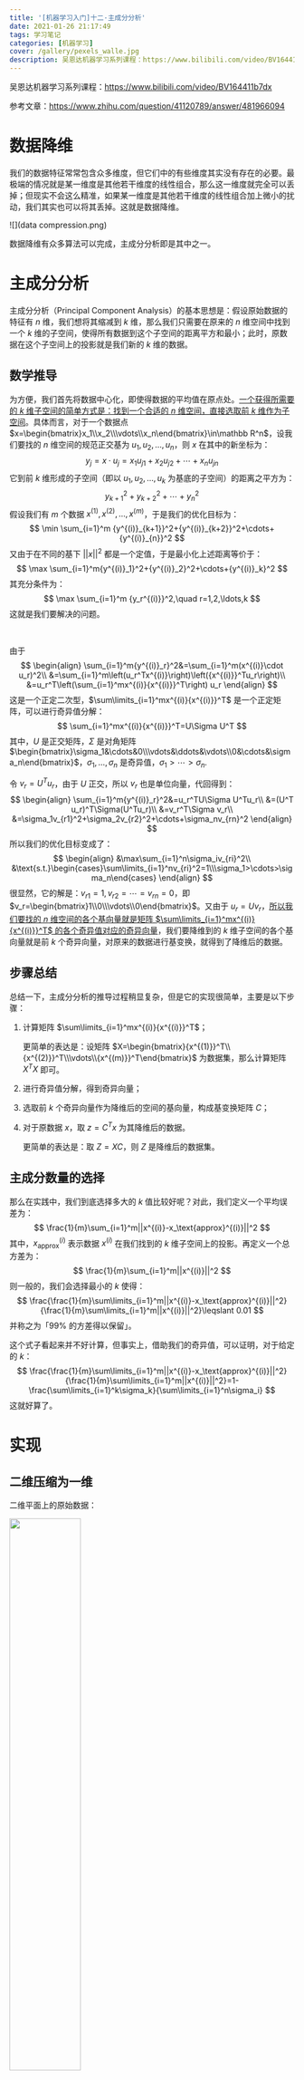 ```yaml
---
title: '[机器学习入门]十二·主成分分析'
date: 2021-01-26 21:17:49
tags: 学习笔记
categories: [机器学习]
cover: /gallery/pexels_walle.jpg
description: 吴恩达机器学习系列课程：https://www.bilibili.com/video/BV164411b7dx
---
```




吴恩达机器学习系列课程：https://www.bilibili.com/video/BV164411b7dx

参考文章：https://www.zhihu.com/question/41120789/answer/481966094

<!--more-->



# 数据降维

我们的数据特征常常包含众多维度，但它们中的有些维度其实没有存在的必要。最极端的情况就是某一维度是其他若干维度的线性组合，那么这一维度就完全可以丢掉；但现实不会这么精准，如果某一维度是其他若干维度的线性组合加上微小的扰动，我们其实也可以将其丢掉。这就是数据降维。

![](data compression.png)

数据降维有众多算法可以完成，主成分分析即是其中之一。



# 主成分分析

主成分分析（Principal Component Analysis）的基本思想是：假设原始数据的特征有 $n$ 维，我们想将其缩减到 $k$ 维，那么我们只需要在原来的 $n$ 维空间中找到一个 $k$ 维的子空间，使得所有数据到这个子空间的距离平方和最小；此时，原数据在这个子空间上的投影就是我们新的 $k$ 维的数据。



## 数学推导

为方便，我们首先将数据中心化，即使得数据的平均值在原点处。<u>一个获得所需要的 $k$ 维子空间的简单方式是：找到一个合适的 $n$ 维空间，直接选取前 $k$ 维作为子空间</u>。具体而言，对于一个数据点 $x=\begin{bmatrix}x_1\\x_2\\\vdots\\x_n\end{bmatrix}\in\mathbb R^n$，设我们要找的 $n$ 维空间的规范正交基为 $u_1,u_2,\ldots,u_n$，则 $x$ 在其中的新坐标为：
$$
y_j=x\cdot u_j=x_1u_{j1}+x_2u_{j2}+\cdots+x_nu_{jn}
$$
它到前 $k$ 维形成的子空间（即以 $u_1,u_2,\ldots,u_k$ 为基底的子空间）的距离之平方为：
$$
{y_{k+1}}^2+{y_{k+2}}^2+\cdots+{y_n}^2
$$
假设我们有 $m$ 个数据 $x^{(1)},x^{(2)},\ldots,x^{(m)}$，于是我们的优化目标为：
$$
\min \sum_{i=1}^m {y^{(i)}_{k+1}}^2+{y^{(i)}_{k+2}}^2+\cdots+{y^{(i)}_{n}}^2
$$
又由于在不同的基下 ${||x||}^2$ 都是一个定值，于是最小化上述距离等价于：
$$
\max \sum_{i=1}^m{y^{(i)}_1}^2+{y^{(i)}_2}^2+\cdots+{y^{(i)}_k}^2
$$
其充分条件为：
$$
\max \sum_{i=1}^m {y_r^{(i)}}^2,\quad r=1,2,\ldots,k
$$
这就是我们要解决的问题。

<br>

由于
$$
\begin{align}
\sum_{i=1}^m{y^{(i)}_r}^2&=\sum_{i=1}^m(x^{(i)}\cdot u_r)^2\\
&=\sum_{i=1}^m\left(u_r^Tx^{(i)}\right)\left({x^{(i)}}^Tu_r\right)\\
&=u_r^T\left(\sum_{i=1}^mx^{(i)}{x^{(i)}}^T\right) u_r
\end{align}
$$
这是一个正定二次型，$\sum\limits_{i=1}^mx^{(i)}{x^{(i)}}^T$ 是一个正定矩阵，可以进行奇异值分解：
$$
\sum_{i=1}^mx^{(i)}{x^{(i)}}^T=U\Sigma U^T
$$
其中，$U$ 是正交矩阵，$\Sigma$ 是对角矩阵 $\begin{bmatrix}\sigma_1&\cdots&0\\\vdots&\ddots&\vdots\\0&\cdots&\sigma_n\end{bmatrix}$，$\sigma_1,\ldots,\sigma_n$ 是奇异值，$\sigma_1>\cdots>\sigma_n$. 

令 $v_r=U^Tu_r$，由于 $U$ 正交，所以 $v_r$ 也是单位向量，代回得到：
$$
\begin{align}
\sum_{i=1}^m{y^{(i)}_r}^2&=u_r^TU\Sigma U^Tu_r\\
&=(U^T u_r)^T\Sigma(U^Tu_r)\\
&=v_r^T\Sigma v_r\\
&=\sigma_1v_{r1}^2+\sigma_2v_{r2}^2+\cdots+\sigma_nv_{rn}^2
\end{align}
$$
所以我们的优化目标变成了：
$$
\begin{align}
&\max\sum_{i=1}^n\sigma_iv_{ri}^2\\
&\text{s.t.}\begin{cases}\sum\limits_{i=1}^nv_{ri}^2=1\\\sigma_1>\cdots>\sigma_n\end{cases}
\end{align}
$$
很显然，它的解是：$v_{r1}=1,v_{r2}=\cdots=v_{rn}=0$，即 $v_r=\begin{bmatrix}1\\0\\\vdots\\0\end{bmatrix}$。又由于 $u_r=Uv_r$，<u>所以我们要找的 $n$ 维空间的各个基向量就是矩阵 $\sum\limits_{i=1}^mx^{(i)}{x^{(i)}}^T$ 的各个奇异值对应的奇异向量</u>，我们要降维到的 $k$ 维子空间的各个基向量就是前 $k$ 个奇异向量，对原来的数据进行基变换，就得到了降维后的数据。



## 步骤总结

总结一下，主成分分析的推导过程稍显复杂，但是它的实现很简单，主要是以下步骤：

1. 计算矩阵 $\sum\limits_{i=1}^mx^{(i)}{x^{(i)}}^T$；

   更简单的表达是：设矩阵 $X=\begin{bmatrix}{x^{(1)}}^T\\{x^{(2)}}^T\\\vdots\\{x^{(m)}}^T\end{bmatrix}$ 为数据集，那么计算矩阵 $X^TX$ 即可。

2. 进行奇异值分解，得到奇异向量；

3. 选取前 $k$ 个奇异向量作为降维后的空间的基向量，构成基变换矩阵 $C$；

4. 对于原数据 $x$，取 $z=C^Tx$ 为其降维后的数据。

   更简单的表达是：取 $Z=XC$，则 $Z$ 是降维后的数据集。



## 主成分数量的选择

那么在实践中，我们到底选择多大的 $k$ 值比较好呢？对此，我们定义一个平均误差为：
$$
\frac{1}{m}\sum_{i=1}^m||x^{(i)}-x_\text{approx}^{(i)}||^2
$$
其中，$x_\text{approx}^{(i)}$ 表示数据 $x^{(i)}$ 在我们找到的 $k$ 维子空间上的投影。再定义一个总方差为：
$$
\frac{1}{m}\sum_{i=1}^m||x^{(i)}||^2
$$
则一般的，我们会选择最小的 $k$ 使得：
$$
\frac{\frac{1}{m}\sum\limits_{i=1}^m||x^{(i)}-x_\text{approx}^{(i)}||^2}{\frac{1}{m}\sum\limits_{i=1}^m||x^{(i)}||^2}\leqslant 0.01
$$
并称之为「$99\%$ 的方差得以保留」。

这个式子看起来并不好计算，但事实上，借助我们的奇异值，可以证明，对于给定的 $k$：
$$
\frac{\frac{1}{m}\sum\limits_{i=1}^m||x^{(i)}-x_\text{approx}^{(i)}||^2}{\frac{1}{m}\sum\limits_{i=1}^m||x^{(i)}||^2}=1-\frac{\sum\limits_{i=1}^k\sigma_k}{\sum\limits_{i=1}^n\sigma_i}
$$
这就好算了。



# 实现



## 二维压缩为一维

二维平面上的原始数据：

<img src="Figure_0.png" width="50%" height="50%" />

主成分分析代码：

```python
def PCA(X, dim = -1):
	"""
	X is the input data: (m, n)

	dim is the dimension after reduction
	if dim=-1, then the program select the smallest dim
	such that 99% of variance is retained
	
	return the data after reduction: (m, dim)
	and the data recovered from reduced data: (m, n)
	"""
	Xmean = np.empty((1, X.shape[1]))
	Xstd = np.empty((1, X.shape[1]))
	def normalization(X, k):
		global Xmean, Xstd
		if k == 1:
			Xmean = np.mean(X, axis=0)
			Xstd = np.std(X, axis=0, ddof=1)
			return (X - Xmean) / Xstd
		else:
			return X * Xstd + Xmean

	Xnorm = normalization(X, 1)
	u, s, v = np.linalg.svd(Xnorm.T @ Xnorm)
	if dim == -1:
		dim = 1
		while s[:dim].sum() / s.sum() < 0.99:
			dim += 1
	return Xnorm @ u[:, :dim], normalization(Xnorm @ u[:, :dim] @ u[:, :dim].T, 0)
```

得到映射的点：

<img src="Figure_1.png" width="50%" height="50%" />



## 人脸特征压缩

我们给出了 $5000$ 张人脸照片，每张照片含有 $32\times32$ 的灰度像素，形成维度为 $1024$ 的向量作为其特征。前 $100$ 张照片如图所示：

![](Figure_2.png)

现在将其压缩为 $\text{dim}={36,100}$ 维的数据，恢复后结果如下：

![](Figure_dim=36.png)

![](Figure_dim=100.png)


